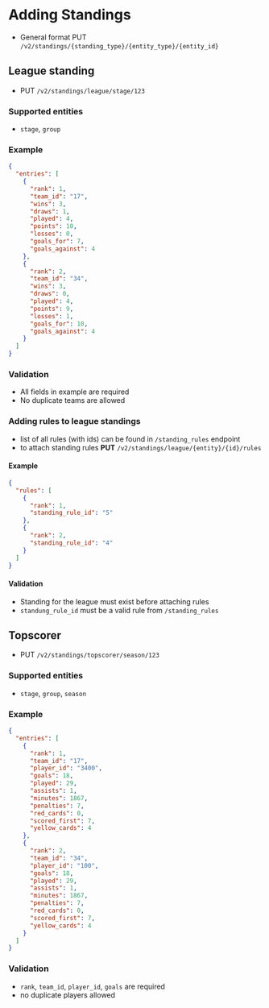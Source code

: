 # Adding Standings

- General format PUT `/v2/standings/{standing_type}/{entity_type}/{entity_id}`

## League standing

- PUT `/v2/standings/league/stage/123`

### Supported entities

- `stage`, `group`

### Example

```json
{
  "entries": [
    {
      "rank": 1,
      "team_id": "17",
      "wins": 3,
      "draws": 1,
      "played": 4,
      "points": 10,
      "losses": 0,
      "goals_for": 7,
      "goals_against": 4
    },
    {
      "rank": 2,
      "team_id": "34",
      "wins": 3,
      "draws": 0,
      "played": 4,
      "points": 9,
      "losses": 1,
      "goals_for": 10,
      "goals_against": 4
    }
  ]
}

```

### Validation

- All fields in example are required
- No duplicate teams are allowed

### Adding rules to league standings

- list of all rules (with ids) can be found in `/standing_rules` endpoint
- to attach standing rules **PUT** `/v2/standings/league/{entity}/{id}/rules`

#### Example

```json
{
  "rules": [
    {
      "rank": 1,
      "standing_rule_id": "5"
    },
    {
      "rank": 2,
      "standing_rule_id": "4"
    }
  ]
}
```

#### Validation

- Standing for the league must exist before attaching rules
- `standung_rule_id` must be a valid rule from `/standing_rules`

## Topscorer

- PUT `/v2/standings/topscorer/season/123`

### Supported entities

- `stage`, `group`, `season`

### Example

```json
{
  "entries": [
    {
      "rank": 1,
      "team_id": "17",
      "player_id": "3400",
      "goals": 18,
      "played": 29,
      "assists": 1,
      "minutes": 1867,
      "penalties": 7,
      "red_cards": 0,
      "scored_first": 7,
      "yellow_cards": 4
    },
    {
      "rank": 2,
      "team_id": "34",
      "player_id": "100",
      "goals": 18,
      "played": 29,
      "assists": 1,
      "minutes": 1867,
      "penalties": 7,
      "red_cards": 0,
      "scored_first": 7,
      "yellow_cards": 4
    }
  ]
}

```

### Validation

- `rank`, `team_id`, `player_id`, `goals` are required
- no duplicate players allowed